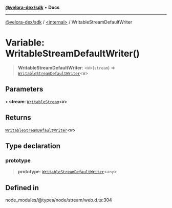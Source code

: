 [**@velora-dex/sdk**](../../README.md) • **Docs**

***

[@velora-dex/sdk](../../globals.md) / [\<internal\>](../README.md) / WritableStreamDefaultWriter

# Variable: WritableStreamDefaultWriter()

> **WritableStreamDefaultWriter**: \<`W`\>(`stream`) => [`WritableStreamDefaultWriter`](../interfaces/WritableStreamDefaultWriter.md)\<`W`\>

## Parameters

• **stream**: [`WritableStream`](../interfaces/WritableStream.md)\<`W`\>

## Returns

[`WritableStreamDefaultWriter`](../interfaces/WritableStreamDefaultWriter.md)\<`W`\>

## Type declaration

### prototype

> **prototype**: [`WritableStreamDefaultWriter`](../interfaces/WritableStreamDefaultWriter.md)\<`any`\>

## Defined in

node\_modules/@types/node/stream/web.d.ts:304

